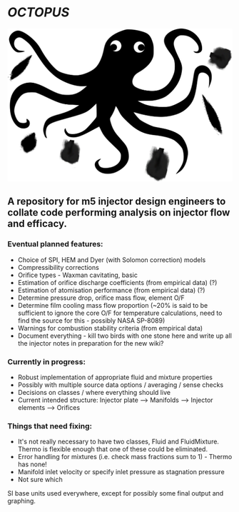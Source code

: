 # ***OCTOPUS***

<img src="img/logo.png" alt="logo" width="600"/>

## A repository for m5 injector design engineers to collate code performing analysis on injector flow and efficacy.

### Eventual planned features:
*   Choice of SPI, HEM and Dyer (with Solomon correction) models
*   Compressibility corrections
*   Orifice types - Waxman cavitating, basic
*   Estimation of orifice discharge coefficients (from empirical data) (?)
*   Estimation of atomisation performance (from empirical data) (?)
*   Determine pressure drop, orifice mass flow, element O/F
*   Determine film cooling mass flow proportion (~20% is said to be sufficient to ignore the core O/F for temperature calculations, need to find the source for this - possibly NASA SP-8089)
*   Warnings for combustion stability criteria (from empirical data)
*   Document everything - kill two birds with one stone here and write up all the injector notes in preparation for the new wiki?

### Currently in progress:
*   Robust implementation of appropriate fluid and mixture properties
  * Possibly with multiple source data options / averaging / sense checks
*   Decisions on classes / where everything should live
  * Current intended structure: Injector plate --> Manifolds --> Injector elements --> Orifices

### Things that need fixing:
*    It's not really necessary to have two classes, Fluid and FluidMixture. Thermo is flexible enough that one of these could be eliminated.
*    Error handling for mixtures (i.e. check mass fractions sum to 1) - Thermo has none!
*   Manifold inlet velocity or specify inlet pressure as stagnation pressure
  * Not sure which

SI base units used everywhere, except for possibly some final output and graphing.